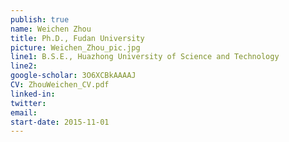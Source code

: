 ```yaml
---
publish: true
name: Weichen Zhou
title: Ph.D., Fudan University 
picture: Weichen_Zhou_pic.jpg
line1: B.S.E., Huazhong University of Science and Technology
line2: 
google-scholar: 3O6XCBkAAAAJ 
CV: ZhouWeichen_CV.pdf
linked-in: 
twitter:
email:
start-date: 2015-11-01
---
```

